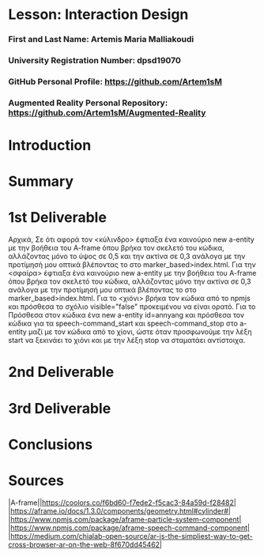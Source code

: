 # Lesson: Interaction Design

### First and Last Name: Artemis Maria Malliakoudi
### University Registration Number: dpsd19070
### GitHub Personal Profile: https://github.com/Artem1sM
### Augmented Reality Personal Repository: https://github.com/Artem1sM/Augmented-Reality

# Introduction

# Summary


# 1st Deliverable
Αρχικά, 
Σε ότι αφορά τον 
<κύλινδρο> έφτιαξα ένα καινούριο new a-entity με την βοήθεια του A-frame όπου βρήκα τον σκελετό του κώδικα, αλλάζοντας μόνο το ύψος σε 0,5 και την ακτίνα σε 0,3 ανάλογα με την προτίμησή μου οπτικά βλέποντας το στο marker_based>index.html.
Για την <σφαίρα> έφτιαξα ένα καινούριο new a-entity με την βοήθεια του A-frame όπου βρήκα τον σκελετό του κώδικα, αλλάζοντας μόνο την ακτίνα σε 0,3 ανάλογα με την προτίμησή μου οπτικά βλέποντας το στο marker_based>index.html.
Για το <χιόνι>
βρήκα τον κώδικα από το npmjs και πρόσθεσα το σχόλιο visible="false" προκειμένου να είναι ορατό.
Για το <Speech Command>
Πρόσθεσα στον κώδικα ένα new a-entity id=annyang και πρόσθεσα τον κώδικα για τα speech-command_start και speech-command_stop στο a-entity μαζί με τον κώδικα από το χίονι, ώστε όταν προσφωνούμε την λέξη start να ξεκινάει το χιόνι και με την λέξη stop να σταματάει αντίστοιχα.


# 2nd Deliverable


# 3rd Deliverable 


# Conclusions


# Sources
|A-frame||https://coolors.co/f6bd60-f7ede2-f5cac3-84a59d-f28482| |https://aframe.io/docs/1.3.0/components/geometry.html#cylinder#| |https://www.npmjs.com/package/aframe-particle-system-component| |https://www.npmjs.com/package/aframe-speech-command-component|
  |https://medium.com/chialab-open-source/ar-js-the-simpliest-way-to-get-cross-browser-ar-on-the-web-8f670dd45462| 
